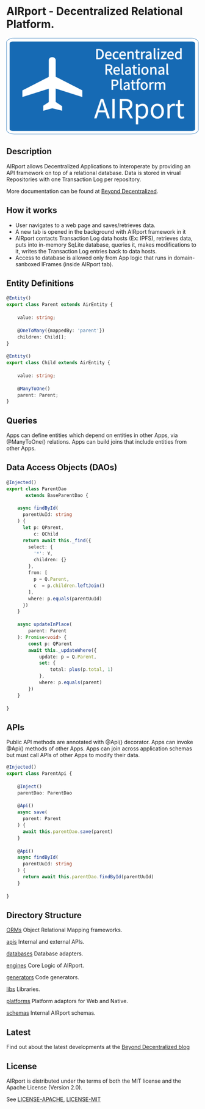 # AIRport - Decentralized Relational Platform.

![AIRport - Decentralized Relational Platform](/AIRport_logo_2x1.png)

## Description <a name="description"></a>
AIRport allows Decentralized Applications to interoperate by providing an API
framework on top of a relational database. Data is stored in virual
Repositories with one Transaction Log per repository.

More documentation can be found at [Beyond Decentralized](https://beyond-decentralized.world/).

## How it works

*  User navigates to a web page and saves/retrieves data.
*  A new tab is opened in the background with AIRport framework in it
*  AIRport contacts Transaction Log data hosts (Ex: IPFS), retrieves data,
puts into in-memory SqLite database, queries it, makes modifications to it,
writes the Transaction Log entries back to data hosts.
*  Access to database is allowed only from App logic that runs in
 domain-sanboxed IFrames (inside AIRport tab).

## Entity Definitions

```typescript
@Entity()
export class Parent extends AirEntity {

    value: string;

    @OneToMany({mappedBy: 'parent'})
    children: Child[];
}

@Entity()
export class Child extends AirEntity {

    value: string;

    @ManyToOne()
    parent: Parent;
}
```

## Queries

Apps can define entities which depend on entities in other
Apps, via @ManyToOne() relations.  Apps can build joins that include 
entities from other Apps.

## Data Access Objects (DAOs)

```typescript
@Injected()
export class ParentDao 
       extends BaseParentDao {

    async findById(
      parentUuId: string
    ) {
      let p: QParent,
          c: QChild
      return await this._find({
        select: {
          '*': Y,
      	  children: {}
        },
        from: [
          p = Q.Parent,
          c  = p.children.leftJoin()
        ],
        where: p.equals(parentUuId)
      })
    }

    async updateInPlace(
        parent: Parent
    ): Promise<void> {
        const p: QParent
        await this._updateWhere({
            update: p = Q.Parent,
            set: {
                total: plus(p.total, 1)
            },
            where: p.equals(parent)
        })
    }

}
```

## APIs

Public API methods are annotated with @Api() decorator.  Apps can
invoke @Api() methods of other Apps.  Apps can join across
application schemas but must call APIs of other Apps to modify
their data.   


```typescript
@Injected()
export class ParentApi {

    @Inject()
    parentDao: ParentDao

    @Api()
    async save(
      parent: Parent
    ) {
      await this.parentDao.save(parent)
    }

    @Api()
    async findById(
      parentUuId: string
    ) {
      return await this.parentDao.findById(parentUuId)
    }

}
```

## Directory Structure

[ORMs](/ORMs)
Object Relational Mapping frameworks.

[apis](/apis)
Internal and external APIs.

[databases](/databases)
Database adapters.

[engines](/engines)
Core Logic of AIRport.

[generators](/generators)
Code generators.

[libs](/libs)
Libraries.

[platforms](/platforms)
Platform adaptors for Web and Native.

[schemas](/schemas)
Internal AIRport schemas.

## Latest
Find out about the latest developments at the [Beyond Decentralized blog](https://beyond-decentralized.world/blog.html)

## License
AIRport is distributed under the terms of both the MIT license and the Apache License (Version 2.0).

See [LICENSE-APACHE](LICENSE-APACHE), [LICENSE-MIT](LICENSE-MIT)

